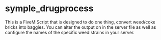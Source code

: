 # symple_drugprocess
This is a FiveM Script that is designed to do one thing, convert weed/coke bricks into baggies. You can alter the output on in the server file as well as configure the names of the specific weed strains in your server.

